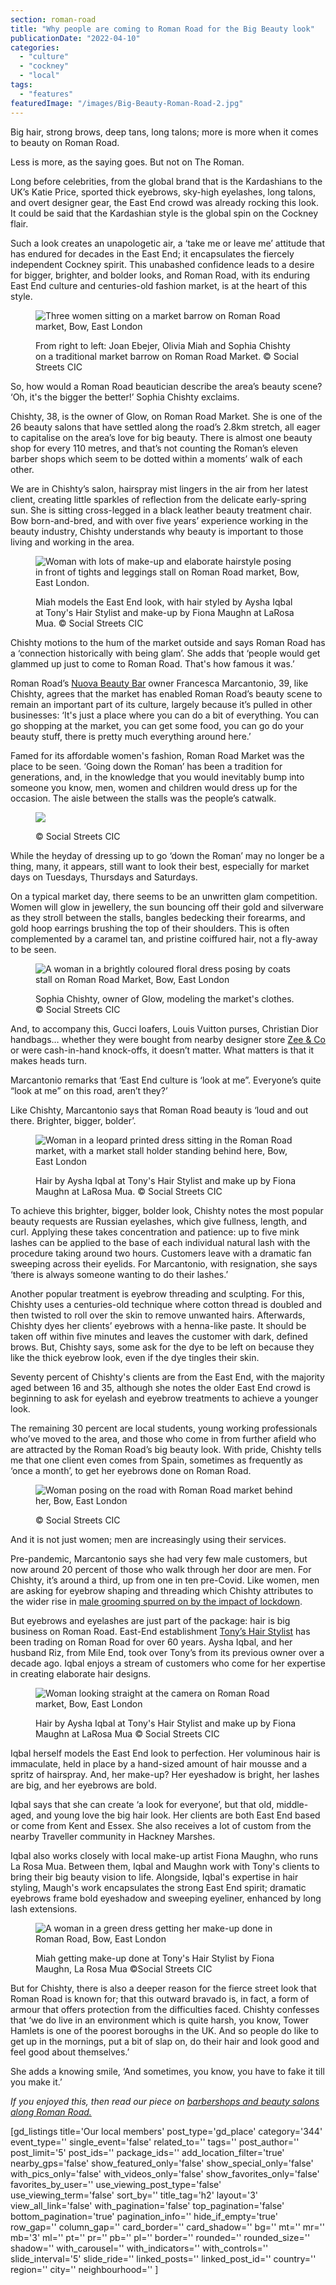 ```yaml
---
section: roman-road
title: "Why people are coming to Roman Road for the Big Beauty look"
publicationDate: "2022-04-10"
categories: 
  - "culture"
  - "cockney"
  - "local"
tags: 
  - "features"
featuredImage: "/images/Big-Beauty-Roman-Road-2.jpg"
---
```


Big hair, strong brows, deep tans, long talons; more is more when it comes to beauty on Roman Road.

Less is more, as the saying goes. But not on The Roman.

Long before celebrities, from the global brand that is the Kardashians to the UK’s Katie Price, sported thick eyebrows, sky-high eyelashes, long talons, and overt designer gear, the East End crowd was already rocking this look. It could be said that the Kardashian style is the global spin on the Cockney flair.

Such a look creates an unapologetic air, a ‘take me or leave me’ attitude that has endured for decades in the East End; it encapsulates the fiercely independent Cockney spirit. This unabashed confidence leads to a desire for bigger, brighter, and bolder looks, and Roman Road, with its enduring East End culture and centuries-old fashion market, is at the heart of this style.

<figure>

![Three women sitting on a market barrow on Roman Road market, Bow, East London](/images/Big-Beauty-Roman-Road-17-1024x683.jpg)

<figcaption>

From right to left: Joan Ebejer, Olivia Miah and Sophia Chishty on a traditional market barrow on Roman Road Market. © Social Streets CIC

</figcaption>

</figure>

So, how would a Roman Road beautician describe the area’s beauty scene? ‘Oh, it's the bigger the better!’ Sophia Chishty exclaims.

Chishty, 38, is the owner of Glow, on Roman Road Market. She is one of the 26 beauty salons that have settled along the road’s 2.8km stretch, all eager to capitalise on the area’s love for big beauty. There is almost one beauty shop for every 110 metres, and that’s not counting the Roman’s eleven barber shops which seem to be dotted within a moments’ walk of each other.

We are in Chishty’s salon, hairspray mist lingers in the air from her latest client, creating little sparkles of reflection from the delicate early-spring sun. She is sitting cross-legged in a black leather beauty treatment chair. Bow born-and-bred, and with over five years’ experience working in the beauty industry, Chishty understands why beauty is important to those living and working in the area.

<figure>

![Woman with lots of make-up and elaborate hairstyle posing in front of tights and leggings stall on Roman Road market, Bow, East London.](/images/Big-Beauty-Roman-Road-11-1024x683.jpg)

<figcaption>

Miah models the East End look, with hair styled by Aysha Iqbal at Tony's Hair Stylist and make-up by Fiona Maughn at LaRosa Mua. © Social Streets CIC

</figcaption>

</figure>

Chishty motions to the hum of the market outside and says Roman Road has a ‘connection historically with being glam’. She adds that ‘people would get glammed up just to come to Roman Road. That's how famous it was.’

Roman Road’s [Nuova Beauty Bar](https://romanroadlondon.com/places/nuova-beauty-bar/) owner Francesca Marcantonio, 39, like Chishty, agrees that the market has enabled Roman Road’s beauty scene to remain an important part of its culture, largely because it’s pulled in other businesses: ‘It's just a place where you can do a bit of everything. You can go shopping at the market, you can get some food, you can go do your beauty stuff, there is pretty much everything around here.’

Famed for its affordable women's fashion, Roman Road Market was the place to be seen. ‘Going down the Roman’ has been a tradition for generations, and, in the knowledge that you would inevitably bump into someone you know, men, women and children would dress up for the occasion. The aisle between the stalls was the people’s catwalk.

<figure>

![](/images/Big-Beauty-Roman-Road-16-1-1024x683.jpg)

<figcaption>

© Social Streets CIC

</figcaption>

</figure>

While the heyday of dressing up to go ‘down the Roman’ may no longer be a thing, many, it appears, still want to look their best, especially for market days on Tuesdays, Thursdays and Saturdays.

On a typical market day, there seems to be an unwritten glam competition. Women will glow in jewellery, the sun bouncing off their gold and silverware as they stroll between the stalls, bangles bedecking their forearms, and gold hoop earrings brushing the top of their shoulders. This is often complemented by a caramel tan, and pristine coiffured hair, not a fly-away to be seen.

<figure>

![A woman in a brightly coloured floral dress posing by coats stall on Roman Road Market, Bow, East London](/images/Big-Beauty-Roman-Road-8-1024x683.jpg)

<figcaption>

Sophia Chishty, owner of Glow, modeling the market's clothes. © Social Streets CIC

</figcaption>

</figure>

And, to accompany this, Gucci loafers, Louis Vuitton purses, Christian Dior handbags… whether they were bought from nearby designer store [Zee & Co](https://romanroadlondon.com/zee-and-co-male-fashion-bow/) or were cash-in-hand knock-offs, it doesn’t matter. What matters is that it makes heads turn.

Marcantonio remarks that ‘East End culture is ‘look at me”. Everyone’s quite “look at me” on this road, aren’t they?’

Like Chishty, Marcantonio says that Roman Road beauty is ‘loud and out there. Brighter, bigger, bolder’.

<figure>

![Woman in a leopard printed dress sitting in the Roman Road market, with a market stall holder standing behind here, Bow, East London](/images/Big-Beauty-Roman-Road-13-1024x683.jpg)

<figcaption>

Hair by Aysha Iqbal at Tony's Hair Stylist and make up by Fiona Maughn at LaRosa Mua. © Social Streets CIC

</figcaption>

</figure>

To achieve this brighter, bigger, bolder look, Chishty notes the most popular beauty requests are Russian eyelashes, which give fullness, length, and curl. Applying these takes concentration and patience: up to five mink lashes can be applied to the base of each individual natural lash with the procedure taking around two hours. Customers leave with a dramatic fan sweeping across their eyelids. For Marcantonio, with resignation, she says ‘there is always someone wanting to do their lashes.’  

Another popular treatment is eyebrow threading and sculpting. For this, Chishty uses a centuries-old technique where cotton thread is doubled and then twisted to roll over the skin to remove unwanted hairs. Afterwards, Chishty dyes her clients’ eyebrows with a henna-like paste. It should be taken off within five minutes and leaves the customer with dark, defined brows. But, Chishty says, some ask for the dye to be left on because they like the thick eyebrow look, even if the dye tingles their skin. 

Seventy percent of Chishty's clients are from the East End, with the majority aged between 16 and 35, although she notes the older East End crowd is beginning to ask for eyelash and eyebrow treatments to achieve a younger look. 

The remaining 30 percent are local students, young working professionals who’ve moved to the area, and those who come in from further afield who are attracted by the Roman Road’s big beauty look. With pride, Chishty tells me that one client even comes from Spain, sometimes as frequently as ‘once a month’, to get her eyebrows done on Roman Road.

<figure>

![Woman posing on the road with Roman Road market behind her, Bow, East London](/images/Big-Beauty-Roman-Road-15-1024x683.jpg)

<figcaption>

© Social Streets CIC

</figcaption>

</figure>

And it is not just women; men are increasingly using their services.

Pre-pandemic, Marcantonio says she had very few male customers, but now around 20 percent of those who walk through her door are men. For Chishty, it’s around a third, up from one in ten pre-Covid. Like women, men are asking for eyebrow shaping and threading which Chishty attributes to the wider rise in [male grooming spurred on by the impact of lockdown](https://uk.style.yahoo.com/male-beauty-buzz-as-almost-a-quarter-of-men-want-to-prioritise-wellbeing-124710810.html?guccounter=1&guce_referrer=aHR0cHM6Ly93d3cuZ29vZ2xlLmNvbS8&guce_referrer_sig=AQAAAESNORNxiaemNZuqOuTNMpr6s1Vgipe0iVTABjlJq1SmWMX9qUsAp2Y9QG3dTZZyOABwQzriMyDEyuZTNpavuJWs1IEhBaYPSrbAyMPj52FhCbuFxmN5opLuwOXkI_cx3JLokT5ckXsqq64A6xz_4DU31VFT8UPOTioeE1D17riW).

But eyebrows and eyelashes are just part of the package: hair is big business on Roman Road. East-End establishment [Tony’s Hair Stylist](https://www.tonyshairstylists.co.uk/) has been trading on Roman Road for over 60 years. Aysha Iqbal, and her husband Riz, from Mile End, took over Tony’s from its previous owner over a decade ago. Iqbal enjoys a stream of customers who come for her expertise in creating elaborate hair designs. 

<figure>

![Woman looking straight at the camera on Roman Road market, Bow, East London](/images/Big-Beauty-Roman-Road-14-1024x683.jpg)

<figcaption>

Hair by Aysha Iqbal at Tony's Hair Stylist and make up by Fiona Maughn at LaRosa Mua © Social Streets CIC

</figcaption>

</figure>

Iqbal herself models the East End look to perfection. Her voluminous hair is immaculate, held in place by a hand-sized amount of hair mousse and a spritz of hairspray. And, her make-up? Her eyeshadow is bright, her lashes are big, and her eyebrows are bold.

Iqbal says that she can create ‘a look for everyone’, but that old, middle-aged, and young love the big hair look. Her clients are both East End based or come from Kent and Essex. She also receives a lot of custom from the nearby Traveller community in Hackney Marshes.

Iqbal also works closely with local make-up artist Fiona Maughn, who runs La Rosa Mua. Between them, Iqbal and Maughn work with Tony's clients to bring their big beauty vision to life. Alongside, Iqbal's expertise in hair styling, Maugh's work encapsulates the strong East End spirit; dramatic eyebrows frame bold eyeshadow and sweeping eyeliner, enhanced by long lash extensions.

<figure>

![A woman in a green dress getting her make-up done in Roman Road, Bow, East London](/images/Big-Beauty-Roman-Road-1-1024x683.jpg)

<figcaption>

Miah getting make-up done at Tony's Hair Stylist by Fiona Maughn, La Rosa Mua ©Social Streets CIC

</figcaption>

</figure>

But for Chishty, there is also a deeper reason for the fierce street look that Roman Road is known for; that this outward bravado is, in fact, a form of armour that offers protection from the difficulties faced. Chishty confesses that ‘we do live in an environment which is quite harsh, you know, Tower Hamlets is one of the poorest boroughs in the UK. And so people do like to get up in the mornings, put a bit of slap on, do their hair and look good and feel good about themselves.’

She adds a knowing smile, ‘And sometimes, you know, you have to fake it till you make it.’

_If you enjoyed this, then read our piece on [barbershops and beauty salons along Roman Road.](https://romanroadlondon.com/social-value-barbershops-beauty-salons/)_

\[gd\_listings title='Our local members' post\_type='gd\_place' category='344' event\_type='' single\_event='false' related\_to='' tags='' post\_author='' post\_limit='5' post\_ids='' package\_ids='' add\_location\_filter='true' nearby\_gps='false' show\_featured\_only='false' show\_special\_only='false' with\_pics\_only='false' with\_videos\_only='false' show\_favorites\_only='false' favorites\_by\_user='' use\_viewing\_post\_type='false' use\_viewing\_term='false' sort\_by='' title\_tag='h2' layout='3' view\_all\_link='false' with\_pagination='false' top\_pagination='false' bottom\_pagination='true' pagination\_info='' hide\_if\_empty='true' row\_gap='' column\_gap='' card\_border='' card\_shadow='' bg='' mt='' mr='' mb='3' ml='' pt='' pr='' pb='' pl='' border='' rounded='' rounded\_size='' shadow='' with\_carousel='' with\_indicators='' with\_controls='' slide\_interval='5' slide\_ride='' linked\_posts='' linked\_post\_id='' country='' region='' city='' neighbourhood='' \]

